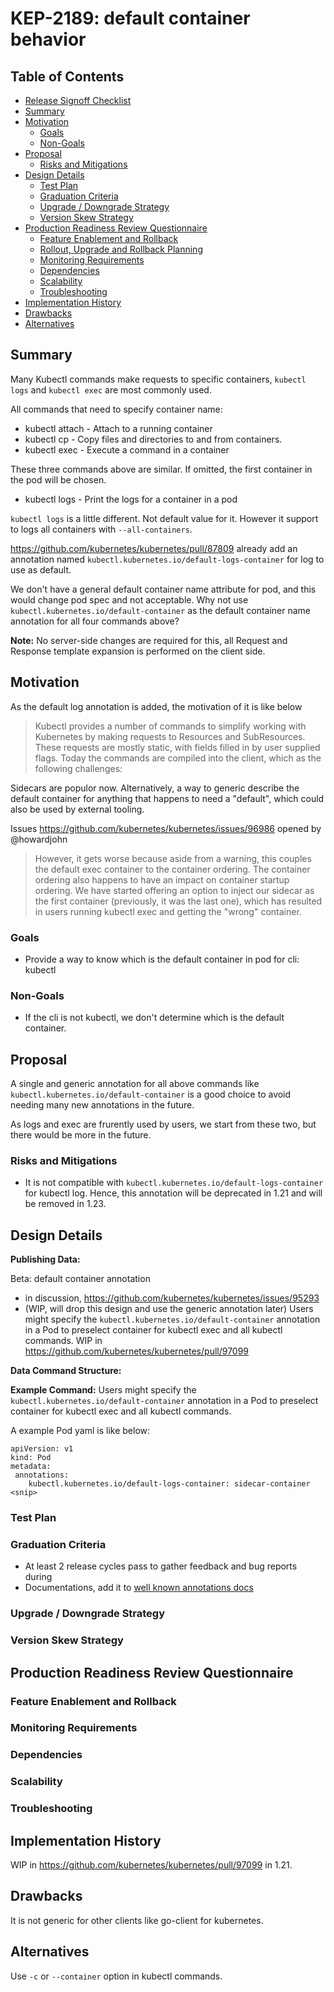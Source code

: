 # KEP-2189: default container behavior

## Table of Contents

<!-- toc -->
- [Release Signoff Checklist](#release-signoff-checklist)
- [Summary](#summary)
- [Motivation](#motivation)
  - [Goals](#goals)
  - [Non-Goals](#non-goals)
- [Proposal](#proposal)
  - [Risks and Mitigations](#risks-and-mitigations)
- [Design Details](#design-details)
  - [Test Plan](#test-plan)
  - [Graduation Criteria](#graduation-criteria)
  - [Upgrade / Downgrade Strategy](#upgrade--downgrade-strategy)
  - [Version Skew Strategy](#version-skew-strategy)
- [Production Readiness Review Questionnaire](#production-readiness-review-questionnaire)
  - [Feature Enablement and Rollback](#feature-enablement-and-rollback)
  - [Rollout, Upgrade and Rollback Planning](#rollout-upgrade-and-rollback-planning)
  - [Monitoring Requirements](#monitoring-requirements)
  - [Dependencies](#dependencies)
  - [Scalability](#scalability)
  - [Troubleshooting](#troubleshooting)
- [Implementation History](#implementation-history)
- [Drawbacks](#drawbacks)
- [Alternatives](#alternatives)

<!-- /toc -->

## Summary

Many Kubectl commands make requests to specific containers, `kubectl logs` and `kubectl exec` are most commonly
used.

All commands that need to specify container name:

- kubectl attach - Attach to a running container
- kubectl cp - Copy files and directories to and from containers.
- kubectl exec - Execute a command in a container

These three commands above are similar. If omitted, the first container in the pod will be chosen.


- kubectl logs - Print the logs for a container in a pod

`kubectl logs` is a little different. Not default value for it. 
However it support to logs all containers with `--all-containers`.

https://github.com/kubernetes/kubernetes/pull/87809 already add an annotation named
`kubectl.kubernetes.io/default-logs-container` for log to use as default.

We don't have a general default container name attribute for pod, and this would change pod spec and not acceptable.
Why not use `kubectl.kubernetes.io/default-container` as the default container name annotation for all four commands
above?


**Note:** No server-side changes are required for this, all Request and Response template expansion is performed on
the client side.

## Motivation


As the default log annotation is added, the motivation of it is like below
> Kubectl provides a number of commands to simplify working with Kubernetes by making requests to
> Resources and SubResources.  These requests are mostly static, with fields filled in by user
> supplied flags.  Today the commands are compiled into the client, which as the following challenges:

Sidecars are populor now.
Alternatively, a way to generic describe the default container for anything that happens to need a "default", which could also be used by external tooling.

Issues https://github.com/kubernetes/kubernetes/issues/96986 opened by @howardjohn 
> However, it gets worse because aside from a warning, this couples the default exec container to the container ordering. 
> The container ordering also happens to have an impact on container startup ordering. We have started offering an option 
> to inject our sidecar as the first container (previously, it was the last one), which has resulted in users running 
> kubectl exec and getting the "wrong" container.


### Goals


- Provide a way to know which is the default container in pod for cli: kubectl


### Non-Goals

- If the cli is not kubectl, we don't determine which is the default container.


## Proposal

A single and generic annotation for all above commands like `kubectl.kubernetes.io/default-container` is a good choice to avoid needing many new annotations in the future.

As logs and exec are frurently used by users, we start from these two, but there would be more in the future.

### Risks and Mitigations

- It is not compatible with `kubectl.kubernetes.io/default-logs-container` for kubectl log. Hence, this annotation will be deprecated in 1.21 and will be removed in 1.23.

## Design Details

**Publishing Data:**

Beta:  default container annotation

- in discussion, https://github.com/kubernetes/kubernetes/issues/95293
- (WIP, will drop this design and use the generic annotation later)  Users might specify the `kubectl.kubernetes.io/default-container` annotation in a Pod to preselect container for kubectl exec and all kubectl commands.
WIP in https://github.com/kubernetes/kubernetes/pull/97099


**Data Command Structure:**


**Example Command:**
Users might specify the `kubectl.kubernetes.io/default-container` annotation in a Pod to preselect container for kubectl exec and all kubectl commands.

A example Pod yaml is like below:

```
apiVersion: v1
kind: Pod
metadata:
 annotations:
    kubectl.kubernetes.io/default-logs-container: sidecar-container
<snip>
```

### Test Plan


### Graduation Criteria

- At least 2 release cycles pass to gather feedback and bug reports during
- Documentations, add it to [well known annotations docs](https://kubernetes.io/docs/reference/kubernetes-api/labels-annotations-taints/)


### Upgrade / Downgrade Strategy


### Version Skew Strategy


## Production Readiness Review Questionnaire


### Feature Enablement and Rollback

### Monitoring Requirements

### Dependencies

### Scalability


### Troubleshooting


## Implementation History

WIP in https://github.com/kubernetes/kubernetes/pull/97099 in 1.21.

## Drawbacks

It is not generic for other clients like go-client for kubernetes.

## Alternatives

Use `-c` or `--container` option in kubectl commands.
